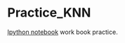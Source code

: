 Practice_KNN
============

[Ipython notebook](http://nbviewer.ipython.org/github/nyghtowl/Practice_KNN/blob/master/KNN_WB.ipynb) work book practice.
